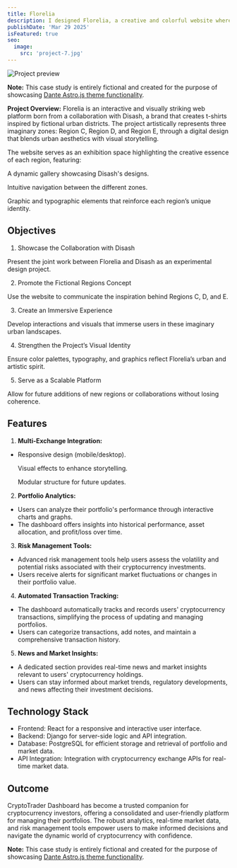 ```yaml
---
title: Florelia
description: I designed Florelia, a creative and colorful website where each section has its own color and representative flower. Built with WordPress, I focused on the visual identity and graphic style to create a distinctive and well-structured aesthetic experience.
publishDate: 'Mar 29 2025'
isFeatured: true
seo:
  image:
    src: 'project-7.jpg'
---
```


![Project preview](/Florelia.png)

**Note:** This case study is entirely fictional and created for the purpose of showcasing [Dante Astro.js theme functionality]((https://florelia.org/)).

**Project Overview:**
Florelia is an interactive and visually striking web platform born from a collaboration with Disash, a brand that creates t-shirts inspired by fictional urban districts. The project artistically represents three imaginary zones: Region C, Region D, and Region E, through a digital design that blends urban aesthetics with visual storytelling.

The website serves as an exhibition space highlighting the creative essence of each region, featuring:

A dynamic gallery showcasing Disash's designs.

Intuitive navigation between the different zones.

Graphic and typographic elements that reinforce each region’s unique identity.


## Objectives

1. Showcase the Collaboration with Disash

Present the joint work between Florelia and Disash as an experimental design project.

2. Promote the Fictional Regions Concept

Use the website to communicate the inspiration behind Regions C, D, and E.

3. Create an Immersive Experience

Develop interactions and visuals that immerse users in these imaginary urban landscapes.

4. Strengthen the Project’s Visual Identity

Ensure color palettes, typography, and graphics reflect Florelia’s urban and artistic spirit.

5. Serve as a Scalable Platform

Allow for future additions of new regions or collaborations without losing coherence.

## Features

1. **Multi-Exchange Integration:**

- Responsive design (mobile/desktop).

  Visual effects to enhance storytelling.

  Modular structure for future updates.

2. **Portfolio Analytics:**

- Users can analyze their portfolio's performance through interactive charts and graphs.
- The dashboard offers insights into historical performance, asset allocation, and profit/loss over time.

3. **Risk Management Tools:**

- Advanced risk management tools help users assess the volatility and potential risks associated with their cryptocurrency investments.
- Users receive alerts for significant market fluctuations or changes in their portfolio value.

4. **Automated Transaction Tracking:**

- The dashboard automatically tracks and records users' cryptocurrency transactions, simplifying the process of updating and managing portfolios.
- Users can categorize transactions, add notes, and maintain a comprehensive transaction history.

5. **News and Market Insights:**

- A dedicated section provides real-time news and market insights relevant to users' cryptocurrency holdings.
- Users can stay informed about market trends, regulatory developments, and news affecting their investment decisions.

## Technology Stack

- Frontend: React for a responsive and interactive user interface.
- Backend: Django for server-side logic and API integration.
- Database: PostgreSQL for efficient storage and retrieval of portfolio and market data.
- API Integration: Integration with cryptocurrency exchange APIs for real-time market data.

## Outcome

CryptoTrader Dashboard has become a trusted companion for cryptocurrency investors, offering a consolidated and user-friendly platform for managing their portfolios. The robust analytics, real-time market data, and risk management tools empower users to make informed decisions and navigate the dynamic world of cryptocurrency with confidence.

**Note:** This case study is entirely fictional and created for the purpose of showcasing [Dante Astro.js theme functionality](https://justgoodui.com/astro-themes/dante/).
